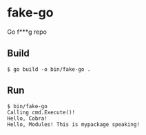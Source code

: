 # fake-go
Go f***g repo

## Build
```
$ go build -o bin/fake-go .
```

## Run
```
$ bin/fake-go
Calling cmd.Execute()!
Hello, Cobra!
Hello, Modules! This is mypackage speaking!
```